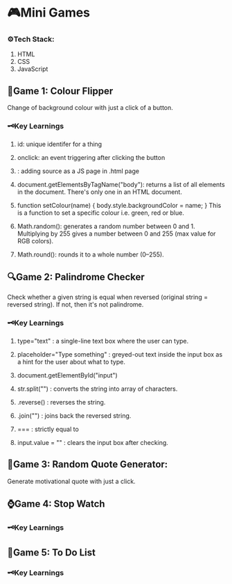 # 🎮Mini Games 

### ⚙️Tech Stack: 
1. HTML
2. CSS
3. JavaScript

## 🎨Game 1: Colour Flipper 
Change of background colour with just a click of a button.

### 🗝️Key Learnings
1. id: unique identifer for a thing
   
2. onclick: an event triggering after clicking the button
   
3. <script></script>: adding source as a JS page in .html page

4. document.getElementsByTagName("body"): returns a list of all <body> elements in the document. There's only one <body> in an HTML document.
   
5. function setColour(name) {
    body.style.backgroundColor = name;
}
This is a function to set a specific colour i.e. green, red or blue.

6. Math.random(): generates a random number between 0 and 1.
Multiplying by 255 gives a number between 0 and 255 (max value for RGB colors).

7. Math.round(): rounds it to a whole number (0–255).

## 🔍Game 2: Palindrome Checker
Check whether a given string is equal when reversed (original string = reversed string). If not, then it's not palindrome.

### 🗝️Key Learnings
1. type="text" : a single-line text box where the user can type.

2. placeholder="Type something" : greyed-out text inside the input box as a hint for the user about what to type.

3. document.getElementById("input")

4. str.split("") : converts the string into array of characters.

5. .reverse() : reverses the string.

6. .join("") : joins back the reversed string.

7. ===  : strictly equal to

8. input.value = "" : clears the input box after checking.

## 💪Game 3: Random Quote Generator:
Generate motivational quote with just a click.

## ⌚Game 4: Stop Watch

### 🗝️Key Learnings

## 📃Game 5: To Do List

### 🗝️Key Learnings
